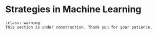 # Strategies in Machine Learning


```{admonition} Coming soon
:class: warning
This section is under construction. Thank you for your patience.
```

